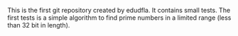 This is the first git repository created by edudfla.
It contains small tests.
The first tests is a simple algorithm to find prime numbers in a limited range (less than 32 bit in length).
